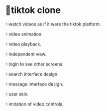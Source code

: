 # 🎵tiktok clone
✨watch videos as if it were the tiktok platform.

✨video animation.

✨video playback.

✨independent view.

✨login to see other screens.

✨search interface design.

✨message interface design.

✨user skin.

✨imitation of video controls.

